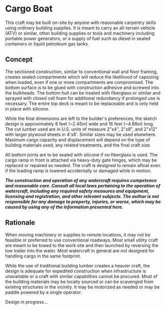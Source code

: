 # Cargo Boat

This craft may be built on-site by anyone with reasonable carpentry skills using ordinary building supplies. It is meant to carry an all-terrain vehicle (ATV) or similar, other building supplies or tools and machinery including portable power generators, or a supply of fuel such as diesel in sealed containers or liquid petroleum gas tanks. 

## Concept

The sectioned construction, similar to conventional wall and floor framing, creates sealed compartments which will reduce the likelihood of capsizing when loaded, even if one or more compartments are compromised. The bottom surface is to be glued with construction adhesive and screwed into the bulkheads. The bottom hull can be treated with fiberglass or similar and sprayed with closed cell foam for additional redundancy if prolonged use is necessary. The entire top deck is meant to be replaceable and is only held in place with silicone.

While the final dimensions are left to the builder's preferences, the sketch design is approximately 8 feet (~2.45m) wide and 16 feet (~4.88m) long. The cut lumber used are in U.S. units of measure 2"x4", 2"x8", and 2"x12" with larger plywood sheets in 4'x8'. Similar sizes may be used elsewhere. Maximum cargo capacity and displacement will depend on the type of building materials used, any related treatments, and the final craft size.

All bottom joints are to be sealed with silicone if no fiberglass is used. The cargo ramp in front is attached via heavy-duty gate hinges, which may be replaced or repaired as needed. The craft is designed to remain afloat even if the loading ramp is lowered accidentally or damaged while in motion.

***The construction and operation of any watercraft requires competence and reasonable care. Consult all local laws pertaining to the operation of watercraft, including any required safety measures and equipment, licensing and registration, and other relevant subjects. The author is not responsible for any damage to property, injuries, or worse, which may be caused by using any of the information presented here.***

## Rationale 

When moving machinery or supplies to remote locations, it may not be feasible or preferred to use conventional roadways. Most small utility craft are meant to be towed to the work site and then launched by reversing the tow trailer into the water. Most watercraft in general are not designed for handling cargo in the same footprint. 

While the use of traditional building lumber creates a heavier craft, the design is adequate for expedited construction when infrastructure is unavailable or a craft with similar capabilities cannot be procured. Most of the building materials may be locally sourced or can be scavenged from existing structures in the vicinity. It may be motorized as needed or may be paddle powered by a single operator.

Design in progress...

